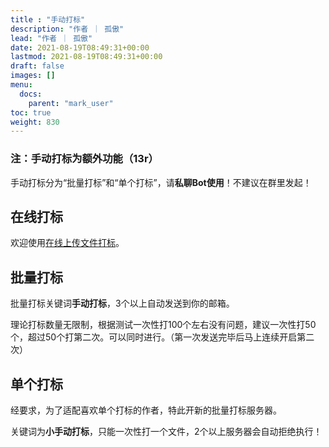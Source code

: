 ```yaml
---
title : "手动打标"
description: "作者 ｜ 孤傲"
lead: "作者 ｜ 孤傲"
date: 2021-08-19T08:49:31+00:00
lastmod: 2021-08-19T08:49:31+00:00
draft: false 
images: []
menu:
  docs:
    parent: "mark_user"
toc: true
weight: 830
---
```


### 注：手动打标为额外功能（13r）

手动打标分为“批量打标”和“单个打标”，请**私聊Bot使用**！不建议在群里发起！

## 在线打标

欢迎使用[在线上传文件打标](https://skin.gushao.club/docs/extra_service/skinuploadhand/)。

## 批量打标

批量打标关键词**手动打标**，3个以上自动发送到你的邮箱。

理论打标数量无限制，根据测试一次性打100个左右没有问题，建议一次性打50个，超过50个打第二次。可以同时进行。（第一次发送完毕后马上连续开启第二次）

## 单个打标

经要求，为了适配喜欢单个打标的作者，特此开新的批量打标服务器。

关键词为**小手动打标**，只能一次性打一个文件，2个以上服务器会自动拒绝执行！

